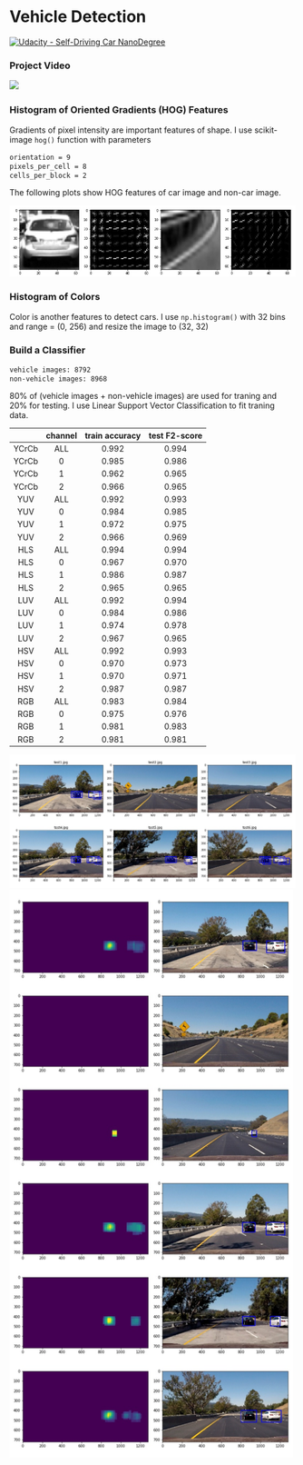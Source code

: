 # Vehicle Detection
[![Udacity - Self-Driving Car NanoDegree](https://s3.amazonaws.com/udacity-sdc/github/shield-carnd.svg)](http://www.udacity.com/drive)

### Project Video
<img src="./project_video_output.gif" width="600"/>

### Histogram of Oriented Gradients (HOG) Features
Gradients of pixel intensity are important features of shape. I use scikit-image `hog()` function with parameters
```
orientation = 9
pixels_per_cell = 8
cells_per_block = 2
```
The following plots show HOG features of car image and non-car image.

<img src="./output_images/car_nocar_hogfeatuer.jpg" width="700"/>

### Histogram of Colors
Color is another features to detect cars. I use `np.histogram()` with 32 bins and range = (0, 256) and resize the image to (32, 32)

### Build a Classifier
```
vehicle images: 8792
non-vehicle images: 8968
```
80% of (vehicle images + non-vehicle images) are used for traning and 20% for testing. I use Linear Support Vector Classification to fit traning data.


|                  |      channel       |    train accuracy  | test F2-score      |
|:----------------:|:------------------:|:------------------:|:------------------:|
| YCrCb |  ALL | 0.992 | 0.994 |
| YCrCb |  0   | 0.985 | 0.986 |
| YCrCb |  1   | 0.962 | 0.965 |
| YCrCb |  2   | 0.966 | 0.965 |
| YUV   |  ALL | 0.992 | 0.993 |
| YUV   |  0   | 0.984 | 0.985 |
| YUV   |  1   | 0.972 | 0.975 |
| YUV   |  2   | 0.966 | 0.969 |
| HLS   | ALL  | 0.994 | 0.994 |
| HLS   |  0   | 0.967 | 0.970 |
| HLS   |  1   | 0.986 | 0.987 |
| HLS   |  2   | 0.965 | 0.965 |
| LUV   |  ALL | 0.992 | 0.994 |
| LUV   |  0   | 0.984 | 0.986 |
| LUV   |  1   | 0.974 | 0.978 |
| LUV   |  2   | 0.967 | 0.965 |
| HSV   |  ALL | 0.992 | 0.993 |
| HSV   |  0   | 0.970 | 0.973 |
| HSV   |  1   | 0.970 | 0.971 |
| HSV   |  2   | 0.987 | 0.987 |
| RGB   | ALL  | 0.983 | 0.984 |
| RGB   |  0   | 0.975 | 0.976 |
| RGB   |  1   | 0.981 | 0.983 |
| RGB   |  2   | 0.981 | 0.981 |

<img src="./output_images/test_find_cars.jpg" width="700"/>

<img src="./output_images/find_cars_heatmap.jpg" width="500"/>
